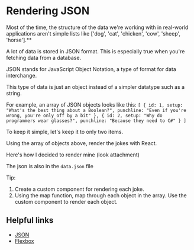 # Rendering JSON

Most of the time, the structure of the data we're working with in real-world applications aren't simple lists like ['dog', 'cat', 'chicken', 'cow', 'sheep', 'horse'].**

A lot of data is stored in JSON format. This is especially true when you're fetching data from a database.

JSON stands for JavaScript Object Notation, a type of format for data interchange.

This type of data is just an object instead of a simpler datatype such as a string.

For example, an array of JSON objects looks like this:
`[
 {
  id: 1,
  setup: "What's the best thing about a Boolean?",
  punchline: "Even if you're wrong, you're only off by a bit"
 },
 {
  id: 2,
  setup: "Why do programmers wear glasses?",
  punchline: "Because they need to C#"
 }
]`

To keep it simple, let's keep it to only two items.

Using the array of objects above, render the jokes with React.

Here's how I decided to render mine (look attachment)

The json is also in the `data.json` file

Tip:

1. Create a custom component for rendering each joke.
1. Using the map function, map through each object in the array. Use the custom component to render each object.

## Helpful links

- [JSON](https://www.w3schools.com/js/js_json_intro.asp)
- [Flexbox](https://css-tricks.com/snippets/css/a-guide-to-flexbox/)

